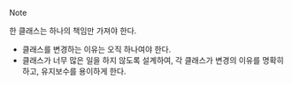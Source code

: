 > [!NOTE]
> 한 클래스는 하나의 책임만 가져야 한다.

- 클래스를 변경하는 이유는 오직 하나여야 한다.
- 클래스가 너무 많은 일을 하지 않도록 설계하여, 각 클래스가 변경의 이유를 명확히 하고, 유지보수를 용이하게 한다.
